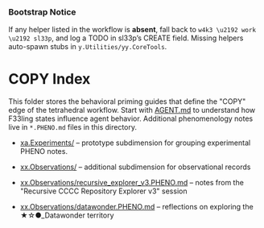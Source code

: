 ### Bootstrap Notice
If any helper listed in the workflow is **absent**, fall back to
`w4k3 \u2192 work \u2192 sl33p`, and log a TODO in sl33p’s CREATE field.
Missing helpers auto-spawn stubs in `y.Utilities/yy.CoreTools`.

# COPY Index

This folder stores the behavioral priming guides that define the "COPY" edge of
the tetrahedral workflow. Start with [AGENT.md](./AGENT.md) to understand how
F33ling states influence agent behavior. Additional phenomenology notes live in
`*.PHENO.md` files in this directory.

- [xa.Experiments/](./xa.Experiments/) – prototype subdimension for grouping experimental PHENO notes.

- [xx.Observations/](./xx.Observations/) – additional subdimension for observational records
- [xx.Observations/recursive_explorer_v3.PHENO.md](./xx.Observations/recursive_explorer_v3.PHENO.md) – notes from the "Recursive CCCC Repository Explorer v3" session
- [xx.Observations/datawonder.PHENO.md](./xx.Observations/datawonder.PHENO.md) – reflections on exploring the ★☆●_Datawonder territory
